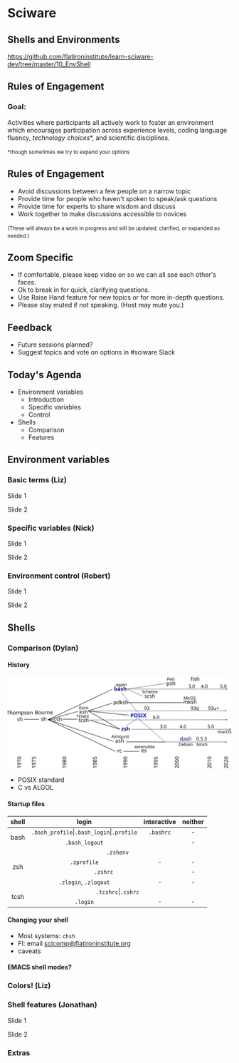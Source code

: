 # Sciware

## Shells and Environments

https://github.com/flatironinstitute/learn-sciware-dev/tree/master/10_EnvShell


## Rules of Engagement

### Goal: 

Activities where participants all actively work to foster an environment which encourages participation across experience levels, coding language fluency, *technology choices*\*, and scientific disciplines.

<small>\*though sometimes we try to expand your options</small>


## Rules of Engagement

- Avoid discussions between a few people on a narrow topic
- Provide time for people who haven't spoken to speak/ask questions
- Provide time for experts to share wisdom and discuss 
- Work together to make discussions accessible to novices

<small>
(These will always be a work in progress and will be updated, clarified, or expanded as needed.)
</small>


## Zoom Specific 

- If comfortable, please keep video on so we can all see each other's faces.
- Ok to break in for quick, clarifying questions.
- Use Raise Hand feature for new topics or for more in-depth questions.
- Please stay muted if not speaking. (Host may mute you.)


## Feedback

- Future sessions planned?
- Suggest topics and vote on options in #sciware Slack



## Today's Agenda

- Environment variables
    - Introduction
    - Specific variables
    - Control
- Shells
    - Comparison
    - Features



## Environment variables


### Basic terms (Liz)

Slide 1


Slide 2



### Specific variables (Nick)

Slide 1


Slide 2



### Environment control (Robert)

Slide 1


Slide 2



## Shells

### Comparison (Dylan)


#### History

<img src="img/evolve.svg" width="1000" style="border:0;box-shadow:none">

- POSIX standard
- C vs ALGOL


#### Startup files

<table style="text-align:center;">
<thead><tr><th>shell</th><th>login</th><th>interactive</th><th>neither</th></tr></thead>
<tbody>
<tr><td rowspan='2'>bash</td><td><code>.bash_profile</code>|<code>.bash_login</code>|<code>.profile</code></td><td><code>.bashrc</code></td><td>-</td></tr>
<tr>   <td><code>.bash_logout</code></td><td></td><td>-</td></tr>
<tr><td rowspan='4'>zsh</td><td colspan='3'><code>.zshenv</code></td></tr>
<tr>   <td><code>.zprofile</code></td><td>-</td><td>-</td></tr>
<tr>   <td colspan='2'><code>.zshrc</code></td><td>-</td></tr>
<tr>   <td><code>.zlogin</code>, <code>.zlogout</code></td><td>-</td><td>-</td></tr>
<tr><td rowspan='2'>tcsh</td><td colspan='3'><code>.tcshrc</code>|<code>.cshrc</code></td></tr>
<tr>   <td><code>.login</code></td><td>-</td><td>-</td></tr>
</tbody>
</table>


#### Changing your shell

- Most systems: `chsh`
- FI: email scicomp@flatironinstitute.org
- caveats


#### EMACS shell modes?



### Colors! (Liz)



### Shell features (Jonathan)

Slide 1


Slide 2



### Extras
